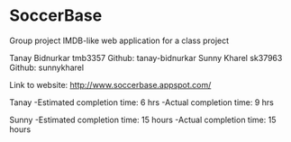 # SoccerBase
Group project IMDB-like web application for a class project


Tanay Bidnurkar tmb3357 Github: tanay-bidnurkar
Sunny Kharel sk37963 Github: sunnykharel

Link to website: http://www.soccerbase.appspot.com/

Tanay
-Estimated completion time: 6 hrs
-Actual completion time: 9 hrs

Sunny 
-Estimated completion time: 15 hours
-Actual completion time: 15 hours
